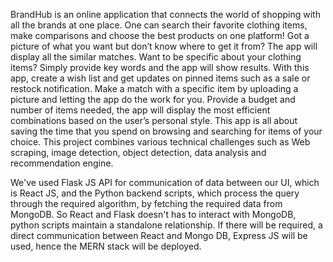 BrandHub is an online application that connects the world of shopping with all the brands
at one place. One can search their favorite clothing items, make comparisons and choose
the best products on one platform! Got a picture of what you want but don’t know where to
get it from? The app will display all the similar matches. Want to be specific about your
clothing items? Simply provide key words and the app will show results. With this app,
create a wish list and get updates on pinned items such as a sale or restock notification.
Make a match with a specific item by uploading a picture and letting the app do the work
for you. Provide a budget and number of items needed, the app will display the most
efficient combinations based on the user’s personal style.
This app is all about saving the time that you spend on browsing and searching for items of
your choice. This project combines various technical challenges such as Web scraping,
image detection, object detection, data analysis and recommendation engine.

We've used Flask JS API for communication of data between our UI, which is React JS, and
the Python backend scripts, which process the query through the required algorithm, by
fetching the required data from MongoDB. So React and Flask doesn't has to interact with
MongoDB, python scripts maintain a standalone relationship. If there will be required, a
direct communication between React and Mongo DB, Express JS will be used, hence the 
MERN stack will be deployed. 


